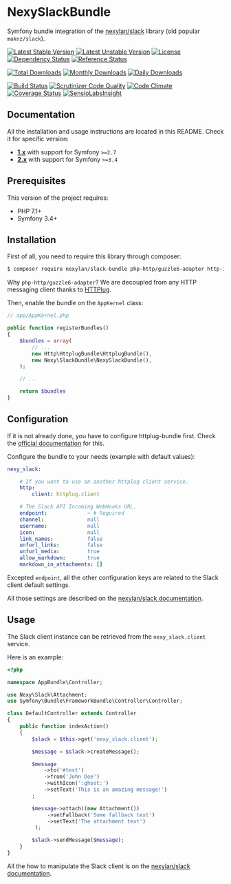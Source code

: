 # NexySlackBundle

Symfony bundle integration of the [nexylan/slack](https://github.com/nexylan/slack) library (old popular `maknz/slack`).

[![Latest Stable Version](https://poser.pugx.org/nexylan/slack-bundle/v/stable)](https://packagist.org/packages/nexylan/slack-bundle)
[![Latest Unstable Version](https://poser.pugx.org/nexylan/slack-bundle/v/unstable)](https://packagist.org/packages/nexylan/slack-bundle)
[![License](https://poser.pugx.org/nexylan/slack-bundle/license)](https://packagist.org/packages/nexylan/slack-bundle)
[![Dependency Status](https://www.versioneye.com/php/nexylan:slack-bundle/badge.svg)](https://www.versioneye.com/php/nexylan:slack-bundle)
[![Reference Status](https://www.versioneye.com/php/nexylan:slack-bundle/reference_badge.svg)](https://www.versioneye.com/php/nexylan:slack-bundle/references)

[![Total Downloads](https://poser.pugx.org/nexylan/slack-bundle/downloads)](https://packagist.org/packages/nexylan/slack-bundle)
[![Monthly Downloads](https://poser.pugx.org/nexylan/slack-bundle/d/monthly)](https://packagist.org/packages/nexylan/slack-bundle)
[![Daily Downloads](https://poser.pugx.org/nexylan/slack-bundle/d/daily)](https://packagist.org/packages/nexylan/slack-bundle)

[![Build Status](https://travis-ci.org/nexylan/NexySlackBundle.svg?branch=master)](https://travis-ci.org/nexylan/NexySlackBundle)
[![Scrutinizer Code Quality](https://scrutinizer-ci.com/g/nexylan/NexySlackBundle/badges/quality-score.png?b=master)](https://scrutinizer-ci.com/g/nexylan/NexySlackBundle/?branch=master)
[![Code Climate](https://codeclimate.com/github/nexylan/NexySlackBundle/badges/gpa.svg)](https://codeclimate.com/github/nexylan/NexySlackBundle)
[![Coverage Status](https://coveralls.io/repos/nexylan/NexySlackBundle/badge.svg?branch=master)](https://coveralls.io/r/nexylan/NexySlackBundle?branch=master)
[![SensioLabsInsight](https://insight.sensiolabs.com/projects/15e2cfed-cfb8-4856-ac0d-92768fc0c324/mini.png)](https://insight.sensiolabs.com/projects/8a6b5dd0-e974-478c-92ee-43125cb7bae3)

## Documentation

All the installation and usage instructions are located in this README.
Check it for specific version:

* [__1.x__](https://github.com/nexylan/NexySlackBundle/tree/1.x) with support for Symfony `>=2.7`
* [__2.x__](https://github.com/nexylan/NexySlackBundle/tree/master) with support for Symfony `>=3.4`

## Prerequisites

This version of the project requires:

* PHP 7.1+
* Symfony 3.4+

## Installation

First of all, you need to require this library through composer:

``` bash
$ composer require nexylan/slack-bundle php-http/guzzle6-adapter http-interop/http-factory-guzzle
```

Why `php-http/guzzle6-adapter`? We are decoupled from any HTTP messaging client thanks to [HTTPlug](http://httplug.io/).

Then, enable the bundle on the `AppKernel` class:

``` php
// app/AppKernel.php

public function registerBundles()
{
    $bundles = array(
        // ...
        new Http\HttplugBundle\HttplugBundle(),
        new Nexy\SlackBundle\NexySlackBundle(),
    );

    // ...

    return $bundles
}
```

## Configuration

If it is not already done, you have to configure httplug-bundle first.
Check the [official documentation](http://docs.php-http.org/en/latest/integrations/symfony-bundle.html) for this.

Configure the bundle to your needs (example with default values):

```yaml
nexy_slack:

    # If you want to use an another httplug client service.
    http:
        client: httplug.client

    # The Slack API Incoming WebHooks URL.
    endpoint:             ~ # Required
    channel:              null
    username:             null
    icon:                 null
    link_names:           false
    unfurl_links:         false
    unfurl_media:         true
    allow_markdown:       true
    markdown_in_attachments: []
```

Excepted `endpoint`, all the other configuration keys are related to the Slack client default settings.

All those settings are described on the [nexylan/slack documentation](https://github.com/nexylan/slack#settings).

## Usage

The Slack client instance can be retrieved from the `nexy_slack.client` service.

Here is an example:

```php
<?php

namespace AppBundle\Controller;

use Nexy\Slack\Attachment;
use Symfony\Bundle\FrameworkBundle\Controller\Controller;

class DefaultController extends Controller
{
    public function indexAction()
    {
        $slack = $this->get('nexy_slack.client');

        $message = $slack->createMessage();

        $message
            ->to('#test')
            ->from('John Doe')
            ->withIcon(':ghost:')
            ->setText('This is an amazing message!')
        ;

        $message->attach((new Attachment())
             ->setFallback('Some fallback text')
             ->setText('The attachment text')
         );

        $slack->sendMessage($message);
    }
}
```

All the how to manipulate the Slack client is on the [nexylan/slack documentation](https://github.com/nexylan/slack#sending-messages).
